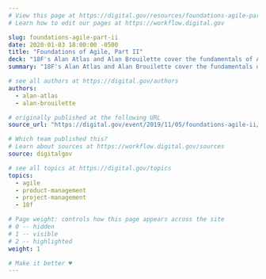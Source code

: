 ```yaml
---
# View this page at https://digital.gov/resources/foundations-agile-part-ii
# Learn how to edit our pages at https://workflow.digital.gov

slug: foundations-agile-part-ii
date: 2020-01-03 18:00:00 -0500
title: "Foundations of Agile, Part II"
deck: "18F's Alan Atlas and Alan Brouilette cover the fundamentals of Agile."
summary: "18F's Alan Atlas and Alan Brouilette cover the fundamentals of Agile."

# see all authors at https://digital.gov/authors
authors:
  - alan-atlas
  - alan-brouilette

# originally published at the following URL
source_url: "https://digital.gov/event/2019/11/05/foundations-agile-ii/"

# Which team published this?
# Learn about sources at https://workflow.digital.gov/sources
source: digitalgov

# see all topics at https://digital.gov/topics
topics:
  - agile
  - product-management
  - project-management
  - 18f

# Page weight: controls how this page appears across the site
# 0 -- hidden
# 1 -- visible
# 2 -- highlighted
weight: 1

# Make it better ♥
---
```

